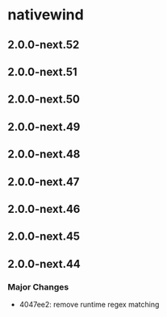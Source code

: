# nativewind

## 2.0.0-next.52

## 2.0.0-next.51

## 2.0.0-next.50

## 2.0.0-next.49

## 2.0.0-next.48

## 2.0.0-next.47

## 2.0.0-next.46

## 2.0.0-next.45

## 2.0.0-next.44

### Major Changes

- 4047ee2: remove runtime regex matching
